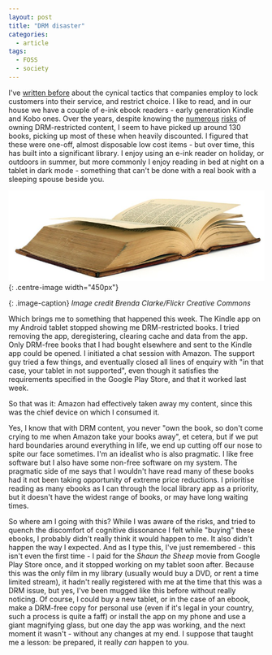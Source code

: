 ```yaml
---
layout: post
title: "DRM disaster"
categories:
  - article
tags:
  - FOSS
  - society
---
```


I've [written before](/2020/09/29/dark-patterns.html) about the cynical tactics
that companies employ to lock customers into their service, and restrict
choice. I like to read, and in our house we have a couple of e-ink ebook
readers - early generation Kindle and Kobo ones.
Over the years, despite knowing the [numerous](https://www.bbc.co.uk/news/technology-47810367)
[risks](https://www.theguardian.com/technology/2009/jul/17/amazon-kindle-1984)
of owning DRM-restricted content, I seem to have picked up around 130 books,
picking up most of these when heavily discounted. I figured that these were
one-off, almost disposable low cost items - but over time, this has built into
a significant library. I enjoy using an e-ink reader on holiday, or outdoors in
summer, but more commonly I enjoy reading in bed at night on a tablet in dark
mode - something that can't be done with a real book with a sleeping spouse
beside you.

![Book](/assets/images/book.jpg){: .centre-image width="450px"}

{: .image-caption}
*Image credit Brenda Clarke/Flickr Creative Commons*

Which brings me to something that happened this week. The Kindle app on my
Android tablet stopped showing me DRM-restricted books. I tried removing the
app, deregistering, clearing cache and data from the app. Only DRM-free
books that I had bought elsewhere and sent to the Kindle app could be opened. I
initiated a chat session with Amazon. The support guy tried a few things, and
eventually closed all lines of enquiry with "in that case, your tablet in not
supported", even though it satisfies the requirements specified in the Google
Play Store, and that it worked last week. 

So that was it: Amazon had effectively taken away my content, since this was
the chief device on which I consumed it.

Yes, I know that with DRM content, you never "own the book, so don't come crying
to me when Amazon take your books away", et cetera, but if we put hard
boundaries around everything in life, we end up cutting off our nose to spite
our face sometimes. I'm an idealist who is also pragmatic. I like free software
but I also have some non-free software on my system. The pragmatic side of me
says that I wouldn't have read many of these books had it not been taking
opportunity of extreme price reductions. I prioritise reading as many ebooks as
I can through the local library app as a priority, but it doesn't have the
widest range of books, or may have long waiting times.

So where am I going with this? While I was aware of the risks, and tried to
quench the discomfort of cognitive dissonance I felt while "buying" these
ebooks, I probably didn't really think it would happen to me. It also didn't
happen the way I expected. And as I type this, I've just remembered - this
isn't even the first time - I paid for the *Shaun the Sheep* movie from Google
Play Store once, and it stopped working on my tablet soon after. Because this
was the only film in my library (usually would buy a DVD, or rent a time
limited stream), it hadn't really registered with me at the
time that this was a DRM issue, but yes, I've been mugged like this before
without really noticing. Of course, I could buy a new tablet, or in the case of
an ebook, make a DRM-free copy for personal use (even if it's legal in your
country, such a process is quite a faff) or install the app on my phone and use
a giant magnifying glass, but one day the app was working, and the next moment it
wasn't -  without any changes at my end. I suppose that taught me a
lesson: be prepared, it really *can* happen to you.
